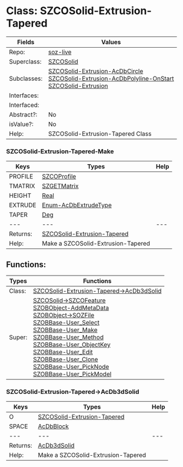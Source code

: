 
# Class:	SZCOSolid-Extrusion-Tapered

| Fields | Values |
| --------- | --------- |
| Repo: | [soz-live](/repos/soz-live.html) |
| Superclass: | [SZCOSolid](SZCOSolid.html) |
| Subclasses: | [SZCOSolid-Extrusion-AcDbCircle](SZCOSolid-Extrusion-AcDbCircle.html) <br> [SZCOSolid-Extrusion-AcDbPolyline-OnStart](SZCOSolid-Extrusion-AcDbPolyline-OnStart.html) <br> [SZCOSolid-Extrusion](SZCOSolid-Extrusion.html) |
| Interfaces: |  |
| Interfaced: |  |
| Abstract?: | No |
| isValue?: | No |
| Help: | SZCOSolid-Extrusion-Tapered Class |

### SZCOSolid-Extrusion-Tapered-Make

| Keys | Types | Help |
| --------- | --------- | --------- |
| PROFILE | [SZCOProfile](SZCOProfile.html) |  |
| TMATRIX | [SZGETMatrix](SZGETMatrix.html) |  |
| HEIGHT | [Real](Real.html) |  |
| EXTRUDE | [Enum-AcDbExtrudeType](Enum-AcDbExtrudeType.html) |  |
| TAPER | [Deg](Deg.html) |  |
| --- | --- | --- |
| Returns: | [SZCOSolid-Extrusion-Tapered](SZCOSolid-Extrusion-Tapered.html) |
| Help: | Make a SZCOSolid-Extrusion-Tapered |


## Functions:

| Types | Functions |
| --------- | --------- |
| Class: | [SZCOSolid-Extrusion-Tapered->AcDb3dSolid](#SZCOSolid-Extrusion-Tapered->AcDb3dSolid) |
| Super: | [SZCOSolid->SZCOFeature](SZCOSolid.html) <br> [SZOBObject-AddMetaData](SZOBObject.html) <br> [SZOBObject->SOZFile](SZOBObject.html) <br> [SZOBBase-User_Select](SZOBBase.html) <br> [SZOBBase-User_Make](SZOBBase.html) <br> [SZOBBase-User_Method](SZOBBase.html) <br> [SZOBBase-User_ObjectKey](SZOBBase.html) <br> [SZOBBase-User_Edit](SZOBBase.html) <br> [SZOBBase-User_Clone](SZOBBase.html) <br> [SZOBBase-User_PickNode](SZOBBase.html) <br> [SZOBBase-User_PickModel](SZOBBase.html) |


### SZCOSolid-Extrusion-Tapered->AcDb3dSolid

| Keys | Types | Help |
| --------- | --------- | --------- |
| O | [SZCOSolid-Extrusion-Tapered](SZCOSolid-Extrusion-Tapered.html) |  |
| SPACE | [AcDbBlock](AcDbBlock.html) |  |
| --- | --- | --- |
| Returns: | [AcDb3dSolid](AcDb3dSolid.html) |
| Help: | Make a SZCOSolid-Extrusion-Tapered |

